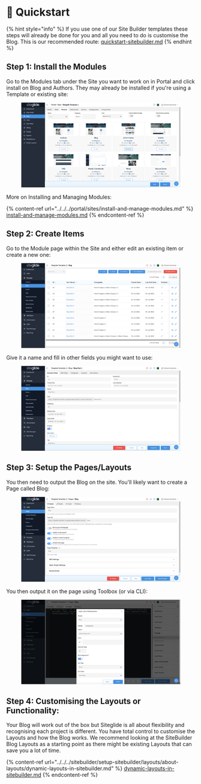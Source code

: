 # 🚀 Quickstart

{% hint style="info" %}
If you use one of our Site Builder templates these steps will already be done for you and all you need to do is customise the Blog. This is our recommended route: [quickstart-sitebuilder.md](../../../sitebuilder/setup-sitebuilder/quickstart-sitebuilder.md "mention")
{% endhint %}

## Step 1: Install the Modules

Go to the Modules tab under the Site you want to work on in Portal and click install on Blog and Authors. They may already be installed if you're using a Template or existing site:

<figure><img src="../../../.gitbook/assets/Siteglide-Modules-Core-Blog-Authors.png" alt=""><figcaption></figcaption></figure>

More on Installing and Managing Modules:

{% content-ref url="../../../portal/sites/install-and-manage-modules.md" %}
[install-and-manage-modules.md](../../../portal/sites/install-and-manage-modules.md)
{% endcontent-ref %}

## Step 2: Create Items

Go to the Module page within the Site and either edit an existing item or create a new one:

<figure><img src="../../../.gitbook/assets/Siteglide-Modules-Core-Blog-List.png" alt=""><figcaption></figcaption></figure>

Give it a name and fill in other fields you might want to use:

<figure><img src="../../../.gitbook/assets/Siteglide-Modules-Core-Blog-Item.png" alt=""><figcaption></figcaption></figure>

## Step 3: Setup the Pages/Layouts

You then need to output the Blog on the site. You'll likely want to create a Page called Blog:

<figure><img src="../../../.gitbook/assets/Siteglide-Modules-Core-Blog-Page.png" alt=""><figcaption></figcaption></figure>

You then output it on the page using Toolbox (or via CLI):

<figure><img src="../../../.gitbook/assets/Siteglide-Modules-Core-Blog-Insert.png" alt=""><figcaption></figcaption></figure>

## Step 4: Customising the Layouts or Functionality:

Your Blog will work out of the box but Siteglide is all about flexibility and recognising each project is different. You have total control to customise the Layouts and how the Blog works. We recommend looking at the SiteBuilder Blog Layouts as a starting point as there might be existing Layouts that can save you a lot of time.

{% content-ref url="../../../sitebuilder/setup-sitebuilder/layouts/about-layouts/dynamic-layouts-in-sitebuilder.md" %}
[dynamic-layouts-in-sitebuilder.md](../../../sitebuilder/setup-sitebuilder/layouts/about-layouts/dynamic-layouts-in-sitebuilder.md)
{% endcontent-ref %}
